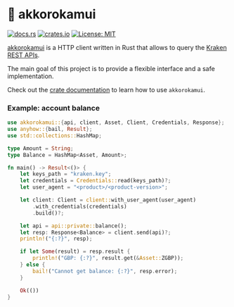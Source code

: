 # :octopus: akkorokamui

[![docs.rs](https://docs.rs/akkorokamui/badge.svg)](https://docs.rs/akkorokamui)
[![crates.io](https://img.shields.io/crates/v/akkorokamui.svg)](https://crates.io/crates/akkorokamui)
[![License: MIT](https://img.shields.io/badge/License-MIT-blue.svg)](LICENSE)

[akkorokamui](https://en.wikipedia.org/wiki/Akkorokamui) is a HTTP client
written in Rust that allows to query the
[Kraken REST APIs](https://www.kraken.com/features/api).

The main goal of this project is to provide a flexible interface and a safe
implementation.

Check out the [crate documentation](https://docs.rs/akkorokamui) to learn how to
use `akkorokamui`.


### Example: account balance

```rust
use akkorokamui::{api, client, Asset, Client, Credentials, Response};
use anyhow::{bail, Result};
use std::collections::HashMap;

type Amount = String;
type Balance = HashMap<Asset, Amount>;

fn main() -> Result<()> {
    let keys_path = "kraken.key";
    let credentials = Credentials::read(keys_path)?;
    let user_agent = "<product>/<product-version>";

    let client: Client = client::with_user_agent(user_agent)
        .with_credentials(credentials)
        .build()?;

    let api = api::private::balance();
    let resp: Response<Balance> = client.send(api)?;
    println!("{:?}", resp);

    if let Some(result) = resp.result {
        println!("GBP: {:?}", result.get(&Asset::ZGBP));
    } else {
        bail!("Cannot get balance: {:?}", resp.error);
    }

    Ok(())
}
```
